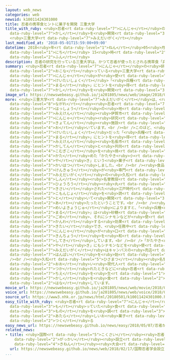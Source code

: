 ```yaml
---
layout: web_news
categories: web
newsid: k10011424301000
title: 忍者の携帯食ヒントに菓子を開発 三重大学
title_with_ruby: <ruby>忍者<rt data-ruby-level="7">にんじゃ</rt></ruby>の<ruby>携帯食<rt data-ruby-level="7">けいたいしょく</rt></ruby>ヒントに<ruby>菓子<rt
  data-ruby-level="7">かし</rt></ruby>を<ruby>開発<rt data-ruby-level="3">かいはつ</rt></ruby>
  <ruby>三重大学<rt data-ruby-level="7">みえだいがく</rt></ruby>
last_modified_at: '2018-05-01T15:59:00+09:00'
datetime: 2018<ruby>年<rt data-ruby-level="1">ねん</rt></ruby>05<ruby>月<rt data-ruby-level="1">がつ</rt></ruby>01<ruby>日<rt
  data-ruby-level="1">にち</rt></ruby> 15<ruby>時<rt data-ruby-level="2">じ</rt></ruby>59<ruby>分<rt
  data-ruby-level="2">ふん</rt></ruby>
description: 忍者の研究を行っている三重大学は、かつて忍者が使ったとされる携帯食「兵糧丸」にヒントを得た菓子を開発しました。
summary: <ruby>忍者<rt data-ruby-level="7">にんじゃ</rt></ruby>の<ruby>研究<rt data-ruby-level="3">けんきゅう</rt></ruby>を<ruby>行<rt
  data-ruby-level="2">おこな</rt></ruby>っている<ruby>三重大学<rt data-ruby-level="7">みえだいがく</rt></ruby>は、かつて<ruby>忍者<rt
  data-ruby-level="7">にんじゃ</rt></ruby>が<ruby>使<rt data-ruby-level="3">つか</rt></ruby>ったとされる<ruby>携帯食<rt
  data-ruby-level="7">けいたいしょく</rt></ruby>「<ruby>兵糧<rt data-ruby-level="7">ひょうろう</rt></ruby><ruby>丸<rt
  data-ruby-level="2">まる</rt></ruby>」にヒントを<ruby>得<rt data-ruby-level="4">え</rt></ruby>た<ruby>菓子<rt
  data-ruby-level="7">かし</rt></ruby>を<ruby>開発<rt data-ruby-level="3">かいはつ</rt></ruby>しました。
image_url: https://newswebeasy.github.io/ja201805/news/web/image/2018/05/01/K10011424301_1805011612_1805011615_01_03.jpg
more: <ruby>三重大学<rt data-ruby-level="7">みえだいがく</rt></ruby>は、<ruby>伊賀<rt data-ruby-level="8">いが</rt></ruby><ruby>流<rt
  data-ruby-level="8">ながれ</rt></ruby><ruby>忍者<rt data-ruby-level="7">にんじゃ</rt></ruby><ruby>発祥<rt
  data-ruby-level="7">はっしょう</rt></ruby>の<ruby>地<rt data-ruby-level="2">ち</rt></ruby>とされる<ruby>三重県<rt
  data-ruby-level="7">みえけん</rt></ruby><ruby>伊賀市<rt data-ruby-level="8">いがし</rt></ruby>に<ruby>忍者<rt
  data-ruby-level="7">にんじゃ</rt></ruby><ruby>研究<rt data-ruby-level="3">けんきゅう</rt></ruby>のための<ruby>拠点<rt
  data-ruby-level="7">きょてん</rt></ruby><ruby>施設<rt data-ruby-level="7">しせつ</rt></ruby>を<ruby>置<rt
  data-ruby-level="4">お</rt></ruby>いています。<br /><br />このほど、<ruby>忍者<rt data-ruby-level="7">にんじゃ</rt></ruby>の<ruby>携帯食<rt
  data-ruby-level="7">けいたいしょく</rt></ruby>だった「<ruby>兵糧<rt data-ruby-level="7">ひょうろう</rt></ruby><ruby>丸<rt
  data-ruby-level="2">まる</rt></ruby>」にヒントを<ruby>得<rt data-ruby-level="4">え</rt></ruby>て、<ruby>三重県<rt
  data-ruby-level="7">みえけん</rt></ruby><ruby>名張市<rt data-ruby-level="5">なばりし</rt></ruby>の<ruby>菓子店<rt
  data-ruby-level="7">かしてん</rt></ruby>と<ruby>共同<rt data-ruby-level="4">きょうどう</rt></ruby>で、<ruby>小麦粉<rt
  data-ruby-level="4">こむぎこ</rt></ruby>を<ruby>焼<rt data-ruby-level="4">や</rt></ruby>いて<ruby>固<rt
  data-ruby-level="4">かた</rt></ruby>めた「かたやき<ruby>小<rt data-ruby-level="1">しょう</rt></ruby><ruby>焼<rt
  data-ruby-level="4">や</rt></ruby>き」という<ruby>菓子<rt data-ruby-level="7">かし</rt></ruby>を<ruby>開発<rt
  data-ruby-level="3">かいはつ</rt></ruby>しました。<br /><br /><ruby>食品<rt data-ruby-level="3">しょくひん</rt></ruby>の<ruby>研究<rt
  data-ruby-level="3">けんきゅう</rt></ruby>が<ruby>専門<rt data-ruby-level="6">せんもん</rt></ruby>の<ruby>三重大学<rt
  data-ruby-level="7">みえだいがく</rt></ruby>の<ruby>久松<rt data-ruby-level="5">ひさまつ</rt></ruby><ruby>眞<rt
  data-ruby-level="8">しん</rt></ruby><ruby>名誉教授<rt data-ruby-level="7">めいよきょうじゅ</rt></ruby>が、「<ruby>兵糧<rt
  data-ruby-level="7">ひょうろう</rt></ruby><ruby>丸<rt data-ruby-level="2">まる</rt></ruby>」について<ruby>記載<rt
  data-ruby-level="7">きさい</rt></ruby>された<ruby>江戸時代<rt data-ruby-level="7">えどじだい</rt></ruby>の<ruby>古文書<rt
  data-ruby-level="2">こもんじょ</rt></ruby>を<ruby>読<rt data-ruby-level="5">よ</rt></ruby>み<ruby>解<rt
  data-ruby-level="5">と</rt></ruby>いて<ruby>開発<rt data-ruby-level="3">かいはつ</rt></ruby>に<ruby>当<rt
  data-ruby-level="2">あ</rt></ruby>たったということです。<br /><br /><ruby>久松<rt data-ruby-level="5">ひさまつ</rt></ruby><ruby>名誉教授<rt
  data-ruby-level="7">めいよきょうじゅ</rt></ruby>によりますと、「<ruby>兵糧<rt data-ruby-level="7">ひょうろう</rt></ruby><ruby>丸<rt
  data-ruby-level="2">まる</rt></ruby>」は<ruby>砂糖<rt data-ruby-level="6">さとう</rt></ruby>やもち<ruby>米<rt
  data-ruby-level="2">ごめ</rt></ruby>、それにシナモンなどが<ruby>使<rt data-ruby-level="3">つか</rt></ruby>われていて、ストレスを<ruby>緩和<rt
  data-ruby-level="7">かんわ</rt></ruby>する<ruby>効果<rt data-ruby-level="5">こうか</rt></ruby>が<ruby>期待<rt
  data-ruby-level="3">きたい</rt></ruby>でき、<ruby>任務中<rt data-ruby-level="5">にんむちゅう</rt></ruby>の<ruby>忍者<rt
  data-ruby-level="7">にんじゃ</rt></ruby>が<ruby>口<rt data-ruby-level="1">くち</rt></ruby>にして<ruby>緊張<rt
  data-ruby-level="7">きんちょう</rt></ruby>を<ruby>和<rt data-ruby-level="7">やわ</rt></ruby>らげたのではないかと<ruby>指摘<rt
  data-ruby-level="7">してき</rt></ruby>しています。<br /><br />「かたやき<ruby>小<rt data-ruby-level="1">しょう</rt></ruby><ruby>焼<rt
  data-ruby-level="4">や</rt></ruby>き」にもシナモンなどを<ruby>使<rt data-ruby-level="3">つか</rt></ruby>っているということで、<ruby>三重大学<rt
  data-ruby-level="7">みえだいがく</rt></ruby>はキャンパスの<ruby>売店<rt data-ruby-level="2">ばいてん</rt></ruby>で<ruby>販売<rt
  data-ruby-level="7">はんばい</rt></ruby>を<ruby>始<rt data-ruby-level="3">はじ</rt></ruby>めました。<br
  /><br /><ruby>久松<rt data-ruby-level="5">ひさまつ</rt></ruby><ruby>名誉教授<rt data-ruby-level="7">めいよきょうじゅ</rt></ruby>は「ストレスの<ruby>多<rt
  data-ruby-level="2">おお</rt></ruby>い<ruby>現代人<rt data-ruby-level="5">げんだいじん</rt></ruby>には、<ruby>疲<rt
  data-ruby-level="7">つか</rt></ruby>れたときなどに<ruby>忍者<rt data-ruby-level="7">にんじゃ</rt></ruby>の<ruby>知恵<rt
  data-ruby-level="7">ちえ</rt></ruby>を<ruby>生<rt data-ruby-level="1">い</rt></ruby>かしたこの<ruby>菓子<rt
  data-ruby-level="7">かし</rt></ruby>を<ruby>食<rt data-ruby-level="2">た</rt></ruby>べてリラックスしてほしい」と<ruby>話<rt
  data-ruby-level="2">はな</rt></ruby>しています。
movie_url: https://newswebeasy.github.io/ja201805/news/web/movie/2018/05/01/k10011424301_201805011612_201805011614.mp4
voice_url: https://newswebeasy.github.io/ja201805/news/web/voice/2018/05/01/k10011424301_201805011612_201805011614.mp3
source_url: https://www3.nhk.or.jp/news/html/20180501/k10011424301000.html
easy_title_with_ruby: <ruby>忍者<rt data-ruby-level="7">にんじゃ</rt></ruby>が<ruby>持<rt
  data-ruby-level="3">も</rt></ruby>っていた<ruby>食<rt data-ruby-level="3">た</rt></ruby>べ<ruby>物<rt
  data-ruby-level="3">もの</rt></ruby>を<ruby>調<rt data-ruby-level="3">しら</rt></ruby>べて<ruby>新<rt
  data-ruby-level="2">あたら</rt></ruby>しいお<ruby>菓子<rt data-ruby-level="7">かし</rt></ruby>を<ruby>作<rt
  data-ruby-level="2">つく</rt></ruby>る
easy_news_url: https://newswebeasy.github.io/news/easy/2018/05/07/忍者が持っていた食べ物を調べて新しいお菓子を作る
related_news:
- title: <ruby>国際<rt data-ruby-level="5">こくさい</rt></ruby><ruby>忍者<rt data-ruby-level="7">にんじゃ</rt></ruby><ruby>学会<rt
    data-ruby-level="2">がっかい</rt></ruby><ruby>設立<rt data-ruby-level="5">せつりつ</rt></ruby>で<ruby>記念<rt
    data-ruby-level="4">きねん</rt></ruby><ruby>大会<rt data-ruby-level="2">たいかい</rt></ruby>
  url: https://newswebeasy.github.io/news/web/2018/02/17/国際忍者学会設立で記念大会
...
```

